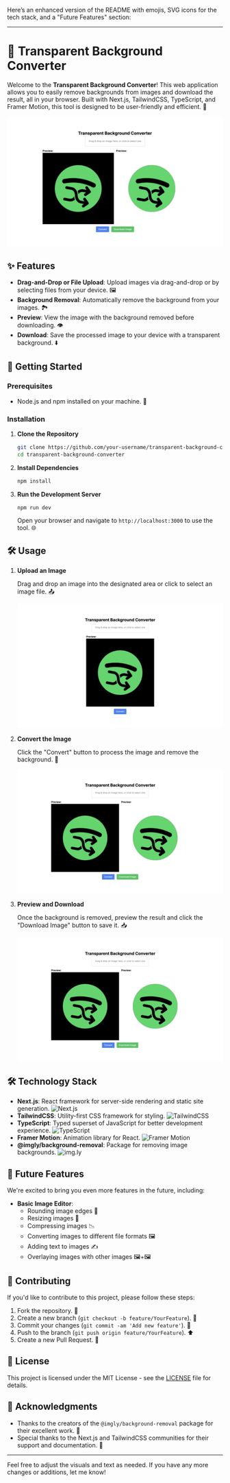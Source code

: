 Here’s an enhanced version of the README with emojis, SVG icons for the tech stack, and a "Future Features" section:

---

# 🌟 Transparent Background Converter

Welcome to the **Transparent Background Converter**! This web application allows you to easily remove backgrounds from images and download the result, all in your browser. Built with Next.js, TailwindCSS, TypeScript, and Framer Motion, this tool is designed to be user-friendly and efficient. 🚀

![Screenshot](./public/screenshot.jpeg)

## ✨ Features

- **Drag-and-Drop or File Upload**: Upload images via drag-and-drop or by selecting files from your device. 🖼️
- **Background Removal**: Automatically remove the background from your images. 🏞️
- **Preview**: View the image with the background removed before downloading. 👁️
- **Download**: Save the processed image to your device with a transparent background. ⬇️

## 🚀 Getting Started

### Prerequisites

- Node.js and npm installed on your machine. 🔧

### Installation

1. **Clone the Repository**

   ```bash
   git clone https://github.com/your-username/transparent-background-converter.git
   cd transparent-background-converter
   ```

2. **Install Dependencies**

   ```bash
   npm install
   ```

3. **Run the Development Server**

   ```bash
   npm run dev
   ```

   Open your browser and navigate to `http://localhost:3000` to use the tool. 🌐

## 🛠️ Usage

1. **Upload an Image**

   Drag and drop an image into the designated area or click to select an image file. 📤

   ![Upload](./public/1.jpeg) <!-- Add an actual image of the upload feature -->

2. **Convert the Image**

   Click the "Convert" button to process the image and remove the background. 🔄

   ![Convert](./public/screenshot.jpeg) <!-- Add an actual image of the convert button -->

3. **Preview and Download**

   Once the background is removed, preview the result and click the "Download Image" button to save it. 📥

   ![Preview and Download](./public/screenshot.jpeg) <!-- Add an actual image of the preview and download buttons -->

## 🛠️ Technology Stack

- **Next.js**: React framework for server-side rendering and static site generation. ![Next.js](https://img.shields.io/badge/Next.js-000000?style=for-the-badge&logo=next.js&logoColor=white)
- **TailwindCSS**: Utility-first CSS framework for styling. ![TailwindCSS](https://img.shields.io/badge/TailwindCSS-38B2AC?style=for-the-badge&logo=tailwind-css&logoColor=white)
- **TypeScript**: Typed superset of JavaScript for better development experience. ![TypeScript](https://img.shields.io/badge/TypeScript-3178C6?style=for-the-badge&logo=typescript&logoColor=white)
- **Framer Motion**: Animation library for React. ![Framer Motion](https://img.shields.io/badge/Framer_Motion-0070F3?style=for-the-badge&logo=framer&logoColor=white)
- **@imgly/background-removal**: Package for removing image backgrounds. ![img.ly](https://img.shields.io/badge/img.ly-4B8BF5?style=for-the-badge&logo=imgly&logoColor=white)

## 🌟 Future Features

We're excited to bring you even more features in the future, including:

- **Basic Image Editor**: 
  - Rounding image edges 🔄
  - Resizing images 📏
  - Compressing images 📉
  - Converting images to different file formats 🖼️
  - Adding text to images ✍️
  - Overlaying images with other images 🖼️+🖼️

## 🤝 Contributing

If you'd like to contribute to this project, please follow these steps:

1. Fork the repository. 🍴
2. Create a new branch (`git checkout -b feature/YourFeature`). 🌿
3. Commit your changes (`git commit -am 'Add new feature'`). 📝
4. Push to the branch (`git push origin feature/YourFeature`). ⬆️
5. Create a new Pull Request. 🔀

## 📜 License

This project is licensed under the MIT License - see the [LICENSE](./LICENSE) file for details.

## 🙏 Acknowledgments

- Thanks to the creators of the `@imgly/background-removal` package for their excellent work. 🎉
- Special thanks to the Next.js and TailwindCSS communities for their support and documentation. 🙌

---

Feel free to adjust the visuals and text as needed. If you have any more changes or additions, let me know!